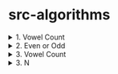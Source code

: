 # src-algorithms

<details>
<summary>1. Vowel Count </summary>

# Multiples of 3 or 5

[https://www.codewars.com/kata/54ff3102c1bad923760001f3](https://www.codewars.com/kata/54ff3102c1bad923760001f3)

DESCRIPTION:

Return the number (count) of vowels in the given string.
We will consider a, e, i, o, u as vowels for this Kata (but not y).
The input string will only consist of lower case letters and/or spaces.

### PYTHON SOLUTION:

```py
def getCount(inputStr):
    return sum(1 for let in inputStr if let in "aeiouAEIOU")
```

```py
def getCount(s):
    return sum(c in 'aeiou' for c in s)
```

```py
import re
def getCount(str):
    return len(re.findall('[aeiou]', str, re.IGNORECASE))
```

# #END</details>

<details>
<summary>2. Even or Odd </summary>

# Even or Odd

[https://www.codewars.com/kata/53da3dbb4a5168369a0000fe](https://www.codewars.com/kata/53da3dbb4a5168369a0000fe)

DESCRIPTION:

Create a function that takes an integer as an argument and returns "Even" for even numbers or "Odd" for odd numbers.

### PYTHON SOLUTION:

```py
def even_or_odd(number):
    return "Even" if number%2==0 else "Odd"
```

```py
def even_or_odd(number):
	return 'Odd' if number % 2 else 'Even'
```

```py
def even_or_odd(number):
  if number % 2 == 0:
    return "Even"
  else:
    return "Odd"
```

```py
def even_or_odd(number):
  return ["Even", "Odd"][number % 2]
```

### JAVASCRIPT SOLUTION:

```py
function evenOrOdd(number) {
  return number%2==0 ? "Even" : "Odd"
}
```

```py
function evenOrOdd(number) {
  if (number % 2 == 0){
    return "Even"
  }else{
    return "Odd"
    }
}
```

# #END</details>

<details>
<summary>3. Vowel Count </summary>

# Vowel Count

[https://www.codewars.com/kata/54ff3102c1bad923760001f3](https://www.codewars.com/kata/54ff3102c1bad923760001f3)

DESCRIPTION:

Return the number (count) of vowels in the given string.

We will consider a, e, i, o, u as vowels for this Kata (but not y).

The input string will only consist of lower case letters and/or spaces.

```py

```

```py

```

# #END</details>

<details>
<summary>3. N </summary>

# N

```py

```

```py

```

```py

```

```py

```

```py

```

```py

```

```py

```

```py

```

```py

```

```py

```

```py

```

```py

```

```py

```

```py

```

```py

```

```py

```

```py

```

# #END</details>
